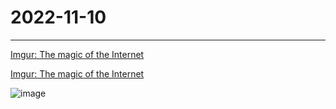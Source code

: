 # 2022-11-10

---


[Imgur: The magic of the Internet](https://imgur.com/oBbiwB0)

[Imgur: The magic of the Internet](https://imgur.com/a/9Ibji1K)

![image](https://imgur.com/a/9Ibji1K)
